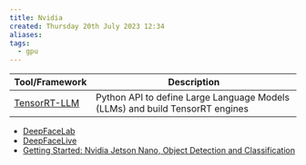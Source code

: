 ```yaml
---
title: Nvidia
created: Thursday 20th July 2023 12:34
aliases: 
tags:
  - gpu
---
```

| Tool/Framework                                         | Description                                                                  |
| ------------------------------------------------------ | ---------------------------------------------------------------------------- |
| [TensorRT-LLM](https://github.com/NVIDIA/TensorRT-LLM) | Python API to define Large Language Models (LLMs) and build TensorRT engines |

- [DeepFaceLab](https://github.com/iperov/DeepFaceLab)
- [DeepFaceLive](https://github.com/iperov/DeepFaceLive)
- [Getting Started: Nvidia Jetson Nano, Object Detection and Classification](https://towardsdatascience.com/getting-started-nvidia-jetson-nano-object-detection-and-classification-161ad566d594)
